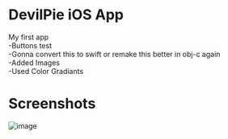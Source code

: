 # DevilPie iOS App
My first app<br>
-Buttons test<br>
-Gonna convert this to swift or remake this better in obj-c again<br>
-Added Images<br>
-Used Color Gradiants<br>




# Screenshots

![image]([https://devilwashere.github.io/DevilPieScreenShot.png])


